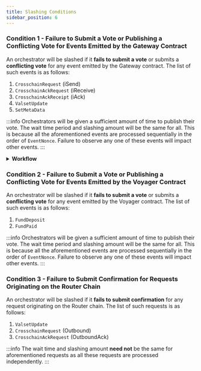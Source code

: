 ```yaml
---
title: Slashing Conditions
sidebar_position: 6
---
```


### Condition 1 - Failure to Submit a Vote or Publishing a Conflicting Vote for Events Emitted by the Gateway Contract
An orchestrator will be slashed if it **fails to submit a vote** or submits a **conflicting vote** for any event emitted by the Gateway contract. The list of such events is as follows:
1. `CrosschainRequest` (iSend)
2. `CrosschainAckRequest` (iReceive)
3. `CrosschainAckReceipt` (iAck)
4. `ValsetUpdate`
5. `SetMetaData`
        
:::info
Orchestrators will be given a sufficient amount of time to publish their vote. The wait time period and slashing amount will be the same for all. This is because all the aforementioned events  are processed sequentially in the order of `EventNonce`. Failure to observe any one of these events will impact other events.
:::       

<details>
<summary><b>Workflow</b></summary>

At the end of each block:

**Step 1)** Get the list of active validator set.

**Step 2)** For each supported chain:
1. Get the `LastObservedEventNonce` and `LastObservedEventHeight`.
2. For each validator in the active validator set:
    1. fetch their `LastProcessedEventNonce` and `LastProcessedEventHeight`. 
    2. if the `WaitTime` > (`LastObservedEventHeight` - `LastProcessedEventHeight`), then slash the validator (`WaitTime` is custom for each chain).
    
</details>

### Condition 2 - Failure to Submit a Vote or Publishing a Conflicting Vote for Events Emitted by the Voyager Contract
An orchestrator will be slashed if it **fails to submit a vote** or submits a **conflicting vote** for any event emitted by the Voyager contract. The list of such events is as follows:
1. `FundDeposit`
2. `FundPaid`
    
:::info
Orchestrators will be given a sufficient amount of time to publish their vote. The wait time period and slashing amount will be the same for all. This is because all the aforementioned events  are processed sequentially in the order of `EventNonce`. Failure to observe any one of these events will impact other events.
:::    

### Condition 3 - Failure to Submit Confirmation for Requests Originating on the Router Chain
An orchestrator will be slashed if it **fails to submit confirmation** for any request originating on the Router chain. The list of such requests is as follows:
1. `ValsetUpdate` 
2. `CrosschainRequest` (Outbound)
3. `CrosschainAckRequest` (OutboundAck)
    
:::info
The wait time and slashing amount **need not** be the same for aforementioned requests as all these requests are processed independently.
:::    
    